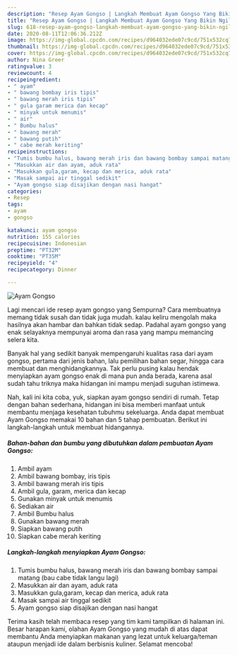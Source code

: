 ```yaml
---
description: "Resep Ayam Gongso | Langkah Membuat Ayam Gongso Yang Bikin Ngiler"
title: "Resep Ayam Gongso | Langkah Membuat Ayam Gongso Yang Bikin Ngiler"
slug: 618-resep-ayam-gongso-langkah-membuat-ayam-gongso-yang-bikin-ngiler
date: 2020-08-11T12:06:36.212Z
image: https://img-global.cpcdn.com/recipes/d964032ede07c9cd/751x532cq70/ayam-gongso-foto-resep-utama.jpg
thumbnail: https://img-global.cpcdn.com/recipes/d964032ede07c9cd/751x532cq70/ayam-gongso-foto-resep-utama.jpg
cover: https://img-global.cpcdn.com/recipes/d964032ede07c9cd/751x532cq70/ayam-gongso-foto-resep-utama.jpg
author: Nina Greer
ratingvalue: 3
reviewcount: 4
recipeingredient:
- " ayam"
- " bawang bombay iris tipis"
- " bawang merah iris tipis"
- " gula garam merica dan kecap"
- " minyak untuk menumis"
- " air"
- " Bumbu halus"
- " bawang merah"
- " bawang putih"
- " cabe merah keriting"
recipeinstructions:
- "Tumis bumbu halus, bawang merah iris dan bawang bombay sampai matang (bau cabe tidak langu lagi)"
- "Masukkan air dan ayam, aduk rata"
- "Masukkan gula,garam, kecap dan merica, aduk rata"
- "Masak sampai air tinggal sedikit"
- "Ayam gongso siap disajikan dengan nasi hangat"
categories:
- Resep
tags:
- ayam
- gongso

katakunci: ayam gongso 
nutrition: 155 calories
recipecuisine: Indonesian
preptime: "PT32M"
cooktime: "PT35M"
recipeyield: "4"
recipecategory: Dinner

---
```



![Ayam Gongso](https://img-global.cpcdn.com/recipes/d964032ede07c9cd/751x532cq70/ayam-gongso-foto-resep-utama.jpg)

Lagi mencari ide resep ayam gongso yang Sempurna? Cara membuatnya memang tidak susah dan tidak juga mudah. kalau keliru mengolah maka hasilnya akan hambar dan bahkan tidak sedap. Padahal ayam gongso yang enak selayaknya mempunyai aroma dan rasa yang mampu memancing selera kita.

Banyak hal yang sedikit banyak mempengaruhi kualitas rasa dari ayam gongso, pertama dari jenis bahan, lalu pemilihan bahan segar, hingga cara membuat dan menghidangkannya. Tak perlu pusing kalau hendak menyiapkan ayam gongso enak di mana pun anda berada, karena asal sudah tahu triknya maka hidangan ini mampu menjadi suguhan istimewa.




Nah, kali ini kita coba, yuk, siapkan ayam gongso sendiri di rumah. Tetap dengan bahan sederhana, hidangan ini bisa memberi manfaat untuk membantu menjaga kesehatan tubuhmu sekeluarga. Anda dapat membuat Ayam Gongso memakai 10 bahan dan 5 tahap pembuatan. Berikut ini langkah-langkah untuk membuat hidangannya.

<!--inarticleads1-->

##### Bahan-bahan dan bumbu yang dibutuhkan dalam pembuatan Ayam Gongso:

1. Ambil  ayam
1. Ambil  bawang bombay, iris tipis
1. Ambil  bawang merah iris tipis
1. Ambil  gula, garam, merica dan kecap
1. Gunakan  minyak untuk menumis
1. Sediakan  air
1. Ambil  Bumbu halus
1. Gunakan  bawang merah
1. Siapkan  bawang putih
1. Siapkan  cabe merah keriting




<!--inarticleads2-->

##### Langkah-langkah menyiapkan Ayam Gongso:

1. Tumis bumbu halus, bawang merah iris dan bawang bombay sampai matang (bau cabe tidak langu lagi)
1. Masukkan air dan ayam, aduk rata
1. Masukkan gula,garam, kecap dan merica, aduk rata
1. Masak sampai air tinggal sedikit
1. Ayam gongso siap disajikan dengan nasi hangat




Terima kasih telah membaca resep yang tim kami tampilkan di halaman ini. Besar harapan kami, olahan Ayam Gongso yang mudah di atas dapat membantu Anda menyiapkan makanan yang lezat untuk keluarga/teman ataupun menjadi ide dalam berbisnis kuliner. Selamat mencoba!
